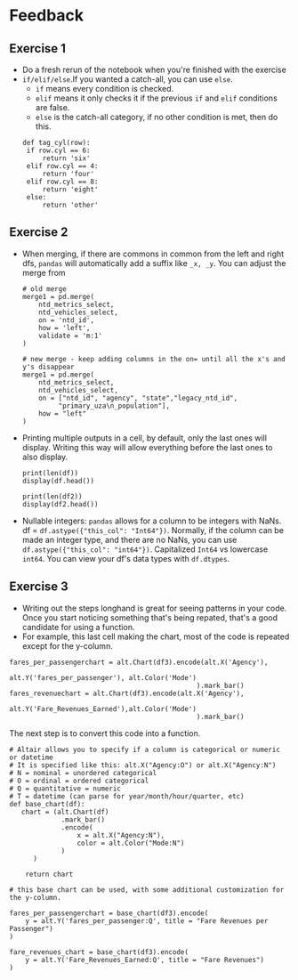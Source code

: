 # Feedback

## Exercise 1
* Do a fresh rerun of the notebook when you're finished with the exercise
* `if/elif/else`.If you wanted a catch-all, you can use `else`.
   * `if` means every condition is checked.
   * `elif` means it only checks it if the previous `if` and `elif` conditions are false.
   * `else` is the catch-all category, if no other condition is met, then do this.
   ```
   def tag_cyl(row):
    if row.cyl == 6:
        return 'six'
    elif row.cyl == 4:
        return 'four'
    elif row.cyl == 8:
        return 'eight'
    else:
        return 'other'
   ```
   
## Exercise 2
* When merging, if there are commons in common from the left and right dfs, `pandas` will automatically add a suffix like `_x, _y`. You can adjust the merge from 
    ```
    # old merge
    merge1 = pd.merge(
        ntd_metrics_select,
        ntd_vehicles_select,
        on = 'ntd_id',
        how = 'left',
        validate = 'm:1'
    )

    # new merge - keep adding columns in the on= until all the x's and y's disappear
    merge1 = pd.merge(
        ntd_metrics_select,
        ntd_vehicles_select,
        on = ["ntd_id", "agency", "state","legacy_ntd_id", 
             "primary_uza\n_population"],
        how = "left"
    )
    ```
* Printing multiple outputs in a cell, by default, only the last ones will display. Writing this way will allow everything before the last ones to also display.
   ```
   print(len(df))
   display(df.head())
   
   print(len(df2))
   display(df2.head())
   ```
* Nullable integers: `pandas` allows for a column to be integers with NaNs. df = `df.astype({"this_col": "Int64"})`. Normally, if the column can be made an integer type, and there are no NaNs, you can use `df.astype({"this_col": "int64"})`. Capitalized `Int64` vs lowercase `int64`. You can view your df's data types with `df.dtypes`.

## Exercise 3
* Writing out the steps longhand is great for seeing patterns in your code. Once you start noticing something that's being repated, that's a good candidate for using a function.
* For example, this last cell making the chart, most of the code is repeated except for the y-column.
```
fares_per_passengerchart = alt.Chart(df3).encode(alt.X('Agency'),
                                                alt.Y('fares_per_passenger'), alt.Color('Mode')
                                               ).mark_bar()
fares_revenuechart = alt.Chart(df3).encode(alt.X('Agency'),
                                                alt.Y('Fare_Revenues_Earned'),alt.Color('Mode')
                                               ).mark_bar()
```

The next step is to convert this code into a function.


```
# Altair allows you to specify if a column is categorical or numeric or datetime
# It is specified like this: alt.X("Agency:O") or alt.X("Agency:N")
# N = nominal = unordered categorical
# O = ordinal = ordered categorical
# Q = quantitative = numeric
# T = datetime (can parse for year/month/hour/quarter, etc)
def base_chart(df):
   chart = (alt.Chart(df)
             .mark_bar()
             .encode(
                 x = alt.X("Agency:N"),
                 color = alt.Color("Mode:N") 
             )
      )
      
    return chart
    
# this base chart can be used, with some additional customization for the y-column.

fares_per_passengerchart = base_chart(df3).encode(
    y = alt.Y('fares_per_passenger:Q', title = "Fare Revenues per Passenger")
)

fare_revenues_chart = base_chart(df3).encode(
    y = alt.Y('Fare_Revenues_Earned:Q', title = "Fare Revenues")
)

```